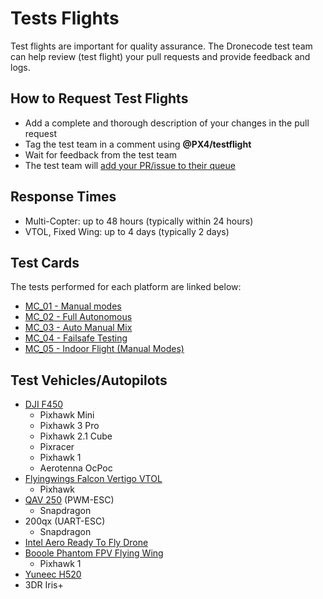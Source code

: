# Tests Flights

Test flights are important for quality assurance. 
The Dronecode test team can help review (test flight) your pull requests and provide feedback and logs.

## How to Request Test Flights

* Add a complete and thorough description of your changes in the pull request
* Tag the test team in a comment using **@PX4/testflight** 
* Wait for feedback from the test team
* The test team will [add your PR/issue to their queue](https://github.com/PX4/Firmware/projects/18)

## Response Times

* Multi-Copter: up to 48 hours (typically within 24 hours)
* VTOL, Fixed Wing: up to 4 days (typically 2 days)

## Test Cards

The tests performed for each platform are linked below: 

* [MC_01 - Manual modes](../test_cards/mc_01_manual_modes.md)
* [MC_02 - Full Autonomous](../test_cards/mc_02_full_autonomous.md)
* [MC_03 - Auto Manual Mix](../test_cards/mc_03_auto_manual_mix.md)
* [MC_04 - Failsafe Testing](../test_cards/mc_04_failsafe_testing.md)
* [MC_05 - Indoor Flight (Manual Modes)](../test_cards/mc_05_indoor_flight_manual_modes.md)


## Test Vehicles/Autopilots

* [DJI F450](http://px4.io/portfolio/dji-flamewheel-450/)
  * Pixhawk Mini
  * Pixhawk 3 Pro
  * Pixhawk 2.1 Cube
  * Pixracer
  * Pixhawk 1
  * Aerotenna OcPoc
* [Flyingwings Falcon Vertigo VTOL](http://px4.io/portfolio/falcon-vertigo-hybrid-vtol/)
  * Pixhawk
* [QAV 250](http://px4.io/portfolio/multicopter-portfolio/) (PWM-ESC)
  * Snapdragon 
* 200qx (UART-ESC)
  * Snapdragon 
* [Intel Aero Ready To Fly Drone](http://px4.io/portfolio/intel-aero-ready-fly-drone/)
* [Booole Phantom FPV Flying Wing](https://hobbyking.com/en_us/phantom-fpv-flying-wing-epo-airplane-1550mm-v2-kit.html?___store=en_us)
  * Pixhawk 1
* [Yuneec H520](http://px4.io/portfolio/yuneec-h520-hexacopter/)
* 3DR Iris+
